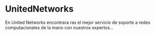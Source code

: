 # UnitedNetworks
En United Networks encontrara ras el mejor servicio de soporte a redes computacionales de  la mano con nuestros expertos...
